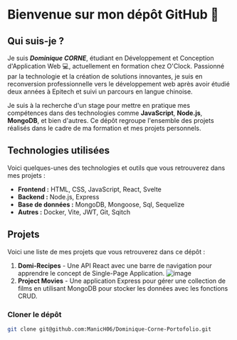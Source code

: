 # Bienvenue sur mon dépôt GitHub 👋

## Qui suis-je ?

Je suis **_Dominique CORNE_**, étudiant en Développement et Conception d'Application Web 💻, actuellement en formation chez O'Clock. Passionné par la technologie et la création de solutions innovantes, je suis en reconversion professionnelle vers le développement web après avoir étudié deux années à Epitech et suivi un parcours en langue chinoise.

Je suis à la recherche d'un stage pour mettre en pratique mes compétences dans des technologies comme **JavaScript**, **Node.js**, **MongoDB**, et bien d'autres. Ce dépôt regroupe l'ensemble des projets réalisés dans le cadre de ma formation et mes projets personnels.

## Technologies utilisées

Voici quelques-unes des technologies et outils que vous retrouverez dans mes projets :

- **Frontend :** HTML, CSS, JavaScript, React, Svelte
- **Backend :** Node.js, Express
- **Base de données :** MongoDB, Mongoose, Sql, Sequelize
- **Autres :** Docker, Vite, JWT, Git, Sqitch

## Projets

Voici une liste de mes projets que vous retrouverez dans ce dépôt :

1. **Domi-Recipes** - Une API React avec une barre de navigation pour apprendre le concept de Single-Page Application.
   ![image](https://github.com/user-attachments/assets/82852a7e-d833-48c0-bb65-fe622d78cea8)
2. **Project Movies** - Une application Express pour gérer une collection de films en utilisant MongoDB pour stocker les données avec les fonctions CRUD.

### Cloner le dépôt

```bash
git clone git@github.com:ManicH06/Dominique-Corne-Portofolio.git
```
